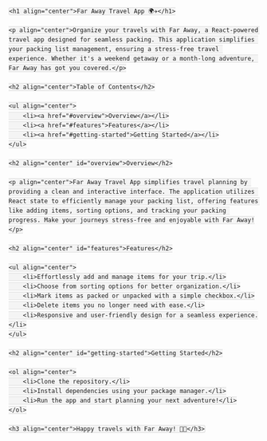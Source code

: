 <!DOCTYPE html>
<html lang="en">
<head>
    <meta charset="UTF-8">
    <meta name="viewport" content="width=device-width, initial-scale=1.0">
    <title>Far Away Travel App</title>
    <style>
        body {
            font-family: 'Arial', sans-serif;
            line-height: 1.6;
            margin: 20px;
        }
        h1, h2, h3 {
            color: #333;
        }
        p, ul {
            color: #555;
        }
        code {
            background-color: #f4f4f4;
            padding: 2px 5px;
            border: 1px solid #ddd;
            border-radius: 4px;
        }
    </style>
</head>
<body>

    <h1 align="center">Far Away Travel App 🌍✈️</h1>

    <p align="center">Organize your travels with Far Away, a React-powered travel app designed for seamless packing. This application simplifies your packing list management, ensuring a stress-free travel experience. Whether it's a weekend getaway or a month-long adventure, Far Away has got you covered.</p>

    <h2 align="center">Table of Contents</h2>

    <ul align="center">
        <li><a href="#overview">Overview</a></li>
        <li><a href="#features">Features</a></li>
        <li><a href="#getting-started">Getting Started</a></li>
    </ul>

    <h2 align="center" id="overview">Overview</h2>

    <p align="center">Far Away Travel App simplifies travel planning by providing a clean and interactive interface. The application utilizes React state to efficiently manage your packing list, offering features like adding items, sorting options, and tracking your packing progress. Make your journeys stress-free and enjoyable with Far Away!</p>

    <h2 align="center" id="features">Features</h2>

    <ul align="center">
        <li>Effortlessly add and manage items for your trip.</li>
        <li>Choose from sorting options for better organization.</li>
        <li>Mark items as packed or unpacked with a simple checkbox.</li>
        <li>Delete items you no longer need with ease.</li>
        <li>Responsive and user-friendly design for a seamless experience.</li>
    </ul>

    <h2 align="center" id="getting-started">Getting Started</h2>

    <ol align="center">
        <li>Clone the repository.</li>
        <li>Install dependencies using your package manager.</li>
        <li>Run the app and start planning your next adventure!</li>
    </ol>

    <h3 align="center">Happy travels with Far Away! 🧳🌟</h3>

</body>
</html>
